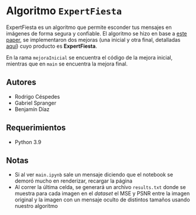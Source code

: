 # Algoritmo `ExpertFiesta`

ExpertFiesta es un algoritmo que permite esconder tus mensajes en imágenes de forma segura y confiable. El algoritmo se hizo en base a [este paper](https://www.hindawi.com/journals/jcnc/2018/9475142/), se implementaron dos mejoras (una inicial y otra final, detalladas [aquí](docs/report.pdf)) cuyo producto es **ExpertFiesta**.

En la rama `mejoraInicial` se encuentra el código de la mejora inicial, mientras que en `main` se encuentra la mejora final.

## Autores

- Rodrigo Céspedes
- Gabriel Spranger
- Benjamín Díaz

## Requerimientos

- Python 3.9

## Notas

- Si al ver `main.ipynb` sale un mensaje diciendo que el notebook se demoró mucho en renderizar, recargar la página
- Al correr la última celda, se generará un archivo `results.txt` donde se muestra para cada imagen en el _dataset_ el MSE y PSNR entre la imagen original y la imagen con un mensaje oculto de distintos tamaños usando nuestro algoritmo
